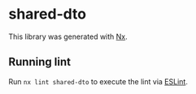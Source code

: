 # shared-dto

This library was generated with [Nx](https://nx.dev).

## Running lint

Run `nx lint shared-dto` to execute the lint via [ESLint](https://eslint.org/).
